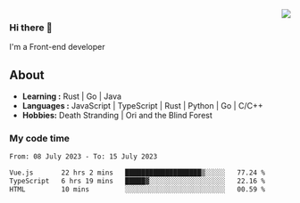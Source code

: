 <img align='right' src="https://github-readme-stats.vercel.app/api?username=strugglebak&show_icons=true">

### Hi there 👋

I'm a Front-end developer

## About

-  **Learning :** Rust | Go | Java
-  **Languages :** JavaScript | TypeScript | Rust | Python | Go | C/C++
-  **Hobbies:** Death Stranding | Ori and the Blind Forest

### My code time

<!--START_SECTION:waka-->

```txt
From: 08 July 2023 - To: 15 July 2023

Vue.js       22 hrs 2 mins   ███████████████████▒░░░░░   77.24 %
TypeScript   6 hrs 19 mins   █████▓░░░░░░░░░░░░░░░░░░░   22.16 %
HTML         10 mins         ░░░░░░░░░░░░░░░░░░░░░░░░░   00.59 %
```

<!--END_SECTION:waka-->
